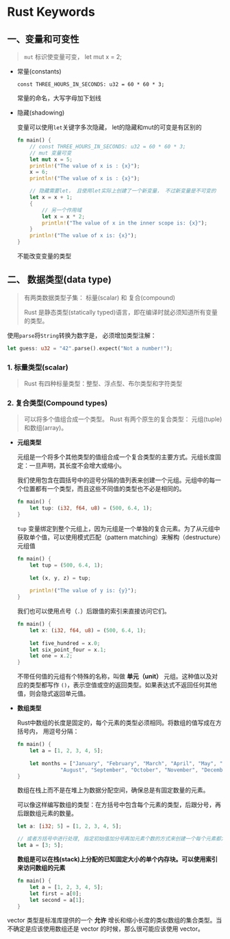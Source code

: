 # Rust Keywords

## 一、变量和可变性

> `mut` 标识使变量可变， let mut x = 2;

- 常量(constants) 

  ```
  const THREE_HOURS_IN_SECONDS: u32 = 60 * 60 * 3;
  ```

  常量的命名，大写字母加下划线

- 隐藏(shadowing)

  变量可以使用`let`关键字多次隐藏， let的隐藏和mut的可变是有区别的

  ```rust
  fn main() {
      // const THREE_HOURS_IN_SECONDS: u32 = 60 * 60 * 3;
      // mut 变量可变
      let mut x = 5;
      println!("The value of x is : {x}");
      x = 6;
      println!("The value of x is : {x}");
  
      // 隐藏需要let， 且使用let实际上创建了一个新变量， 不过新变量是不可变的
      let x = x + 1;
      {
          // 另一个作用域
          let x = x * 2;
          println!("The value of x in the inner scope is: {x}");
      }
      println!("The value of x is: {x}");
  }
  ```

  不能改变变量的类型



## 二、 数据类型(data type)

> 有两类数据类型子集： 标量(scalar)  和 复合(compound)
>
> Rust 是静态类型(statically typed)语言，即在编译时就必须知道所有变量的类型。

使用`parse`将`String`转换为数字是， 必须增加类型注解：

```rust
let guess: u32 = "42".parse().expect("Not a number!");
```

### 1. 标量类型(scalar)

> Rust 有四种标量类型：整型、浮点型、布尔类型和字符类型

### 2. 复合类型(Compound types)

> 可以将多个值组合成一个类型。 Rust 有两个原生的复合类型： 元组(tuple) 和数组(array)。

- **元组类型**

  元组是一个将多个其他类型的值组合成一个复合类型的主要方式。元组长度固定：一旦声明，其长度不会增大或缩小。

  我们使用包含在圆括号中的逗号分隔的值列表来创建一个元组。元组中的每一个位置都有一个类型，而且这些不同值的类型也不必是相同的。

  ```rust
  fn main() {
      let tup: (i32, f64, u8) = (500, 6.4, 1);
  }
  ```

  `tup` 变量绑定到整个元组上，因为元组是一个单独的复合元素。为了从元组中获取单个值，可以使用模式匹配（pattern matching）来解构（destructure）元组值

  ```rust
  fn main() {
      let tup = (500, 6.4, 1);
      
      let (x, y, z) = tup;
      
      println!("The value of y is: {y}");
  }
  ```

  我们也可以使用点号（`.`）后跟值的索引来直接访问它们。

  ```rust
  fn main() {
      let x: (i32, f64, u8) = (500, 6.4, 1);
      
      let five_hundred = x.0;
      let six_point_four = x.1;
      let one = x.2;
  }
  ```

  不带任何值的元组有个特殊的名称，叫做 **单元（unit）** 元组。这种值以及对应的类型都写作 `()`，表示空值或空的返回类型。如果表达式不返回任何其他值，则会隐式返回单元值。



- **数组类型**

  Rust中数组的长度是固定的，每个元素的类型必须相同。将数组的值写成在方括号内， 用逗号分隔：

  ```rust
  fn main() {
      let a = [1, 2, 3, 4, 5];
      
      let months = ["January", "February", "March", "April", "May", "June", "July",
                "August", "September", "October", "November", "December"];
  }
  
  ```

  数组在栈上而不是在堆上为数据分配空间，确保总是有固定数量的元素。

  可以像这样编写数组的类型：在方括号中包含每个元素的类型，后跟分号，再后跟数组元素的数量。

  ```rust
  let a: [i32; 5] = [1, 2, 3, 4, 5];
  
  // 或者方括号中进行处理, 指定初始值加分号再加元素个数的方式来创建一个每个元素都为相同值的数组：
  let a = [3; 5];
  ```

  **数组是可以在栈(stack)上分配的已知固定大小的单个内存块。可以使用索引来访问数组的元素**

  ```rust
  fn main() {
      let a = [1, 2, 3, 4, 5];
      let first = a[0];
      let second = a[1];
  }
  ```

  

vector 类型是标准库提供的一个 **允许** 增长和缩小长度的类似数组的集合类型。当不确定是应该使用数组还是 vector 的时候，那么很可能应该使用 vector。
